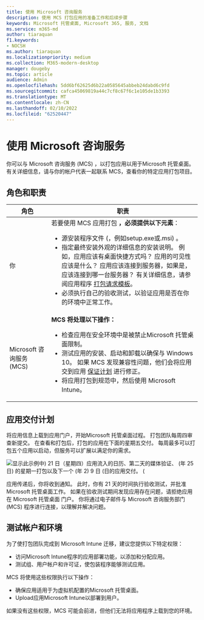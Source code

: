 ```yaml
---
title: 使用 Microsoft 咨询服务
description: 使用 MCS 打包应用的准备工作和后续步骤
keywords: Microsoft 托管桌面, Microsoft 365, 服务, 文档
ms.service: m365-md
author: tiaraquan
f1.keywords:
- NOCSH
ms.author: tiaraquan
ms.localizationpriority: medium
ms.collection: M365-modern-desktop
manager: dougeby
ms.topic: article
audience: Admin
ms.openlocfilehash: 5dd6bf62625d6b22a0585645abbeb24dabd6c9fd
ms.sourcegitcommit: cafca45069819a44c7cf8c67f6c1e105de1b3393
ms.translationtype: MT
ms.contentlocale: zh-CN
ms.lasthandoff: 02/10/2022
ms.locfileid: "62520447"
---
```

# <a name="working-with-microsoft-consulting-services"></a>使用 Microsoft 咨询服务

你可以与 Microsoft 咨询服务 (MCS) ，以打包应用以用于Microsoft 托管桌面。 有关详细信息，请与你的帐户代表一起联系 MCS，查看你的特定应用打包项目。

## <a name="roles-and-responsibilities"></a>角色和职责

| 角色 | 职责 |
| ------ | ------ |
| 你 | 若要使用 MCS 应用打包 **，必须提供以下元素**： <ul><li> 源安装程序文件 (，例如setup.exe或.msi) 。</li><li>指定最终安装外观的详细信息的安装说明。 例如，应用应该有桌面快捷方式吗？ 应用的可见性应该是什么？ 应用应该连接到服务器，如果是，应该连接到哪一台服务器？ 有关详细信息，请参阅应用程序 [打包请求模板](https://github.com/MicrosoftDocs/microsoft-365-docs/raw/public/microsoft-365/managed-desktop/get-ready/downloads/app-packaging-template.docx)。</li><li>必须执行自己的验收测试，以验证应用是否在你的环境中正常工作。</li><ul> |
| Microsoft 咨询服务 (MCS)  | **MCS 将处理以下操作：** <ul><li>检查应用在安全环境中是被禁止Microsoft 托管桌面限制。</li><li>测试应用的安装、启动和卸载以确保与 Windows 10。 如果 MCS 发现兼容性问题，他们会将应用交到应用 [保证计划](/fasttrack/products-and-capabilities#app-assure) 进行修正。</li><li>将应用打包到规范中，然后使用 Microsoft Intune。</li><ul>

## <a name="app-delivery-schedule"></a>应用交付计划

将应用信息上载到应用门户，开始Microsoft 托管桌面过程。 打包团队每周四审查新提交。 在查看和打包后，打包的应用在下面的星期五交付。 每周最多可以打包五个应用以启动，但服务可以扩展以满足你的需求。

![显示此示例中) 21 日（星期四）应用流入的日历、第二天的媒体验证、 (年 25 日) 的星期一打包以及下一个 (年 2) 9 日 (日的应用交付。 (](../../media/MCS-cal.png)

应用传递后，你将收到通知。 此时，你有 21 天的时间执行验收测试，并批准 Microsoft 托管桌面工作。 如果在验收测试期间发现应用存在问题，请拒绝应用在 Microsoft 托管桌面 门户。 你将通过电子邮件与 Microsoft 咨询服务部门 (MCS) 程序进行连接，以理解并解决问题。

## <a name="testing-accounts-and-environment"></a>测试帐户和环境

为了使打包团队完成到 Microsoft Intune 迁移，建议您提供以下特定权限：

- 访问Microsoft Intune程序的应用部署功能，以添加和分配应用。
- 测试组、用户帐户和许可证，使包装程序能够测试应用。

MCS 将使用这些权限执行以下操作：

- 确保应用适用于为虚拟机配置的Microsoft 托管桌面。
- Upload应用Microsoft Intune以部署到用户。

如果没有这些权限，MCS 可能会前进，但他们无法将应用程序上载到您的环境。
